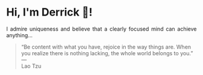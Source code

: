 # Hi, I'm Derrick 👋!
<p align="justify">I admire uniqueness and believe that a clearly focused mind can achieve anything...</p> 
<!-- #quote-start -->
<blockquote>&ldquo;Be content with what you have, rejoice in the way things are. When you realize there is nothing lacking, the whole world belongs to you.&rdquo; &mdash; <footer>Lao Tzu</footer></blockquote>
<!-- #quote-end -->
